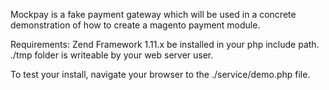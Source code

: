 Mockpay is a fake payment gateway which will be used in a concrete demonstration of how to create a magento payment module.

Requirements:
Zend Framework 1.11.x be installed in your php include path.
./tmp folder is writeable by your web server user.

To test your install, navigate your browser to the ./service/demo.php file.

